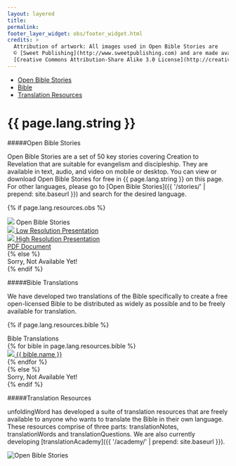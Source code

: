 ```yaml
---
layout: layered
title: 
permalink: 
footer_layer_widget: obs/footer_widget.html
credits: >
  Attribution of artwork: All images used in Open Bible Stories are
  © [Sweet Publishing](http://www.sweetpublishing.com) and are made available under a
  [Creative Commons Attribution-Share Alike 3.0 License](http://creativecommons.org/licenses/by-sa/3.0).
---
```

<div class="language-page-banner">
  <div class="one-half first">
    <div class="navigation">
        <ul>
            <li><a href="#open-bible-stories" class="scroll-to open-accordion">Open Bible Stories</a></li>
            <li><a href="#bible-translations" class="scroll-to open-accordion">Bible</a></li>
            <li><a href="#translation-resources" class="scroll-to">Translation Resources</a></li>
        </ul>
    </div>
  </div>
  <div class="one-half language-page-title last">
    <h1><span class="highlight" lang="{{ page.lang.code }}" dir="{{ page.lang.direction }}">{{ page.lang.string }}</span></h1>
  </div>
  <div class="clearfix"></div>
</div>

#####Open Bible Stories

Open Bible Stories are a set of 50 key stories covering Creation to Revelation that are suitable for evangelism and discipleship.  They are available in text, audio, and video on mobile or desktop.  You can view or download Open Bible Stories for free in <span lang="{{ page.lang.code }}" dir="{{ page.lang.direction }}">{{ page.lang.string }}</span> on this page.  For other languages,  please go to [Open Bible Stories]({{ '/stories/' | prepend: site.baseurl }}) and search for the desired language.

{% if page.lang.resources.obs %}
  <div class="accordion open-bible-stories-accordion" data-accordion>
      <div class="control" data-control><img src="{{ page.lang.resources.obs.checking_level_image | prepend: site.baseurl }}" class="checking"> Open Bible Stories<i class="fa fa-caret-right"></i></div>
      <div class="accordion-content" data-content>
        <div class="content-item">
          <a class="download-resource-icon" href="{{ page.lang.resources.obs.low_res_video_url }}" title="Low Resolution Presentation">
            <img class="languages" src="{{ '/assets/img/obs/low_res_h.png' | prepend: site.baseurl }}" class="low-res"> Low Resolution Presentation
          </a>
        </div>
        <div class="content-item">
          <a class="download-resource-icon" href="{{ page.lang.resources.obs.high_res_video_url }}" title="Low Resolution Presentation">
            <img class="languages" src="{{ '/assets/img/obs/high_res_h.png' | prepend: site.baseurl }}" class="high-res"> High Resolution Presentation
          </a>
        </div>
        <div class="content-item">
          <a class="download-resource-icon" href="{{ page.lang.resources.obs.pdf_url }}" title="Low Resolution Presentation">
            <i class="fa fa-file-pdf-o"></i> PDF Document
          </a>
        </div>
      </div>
  </div>
{% else %}
  <div class="accordion open-bible-stories-accordion" data-accordion>
    <div class="control" data-control>Sorry, Not Available Yet!</div>
    <div class="accordion-content" data-content></div>
  </div>
{% endif %}

#####Bible Translations

We have developed two translations of the Bible specifically to create a free open-licensed Bible to be distributed as widely as possible and to be freely available for translation.

{% if page.lang.resources.bible %}
  <div class="accordion bible-translations-accordion" data-accordion>
      <div class="control" data-control>Bible Translations<i class="fa fa-caret-right"></i></div>
      <div class="accordion-content" data-content>
        {% for bible in page.lang.resources.bible %}
          <div class="content-item" lang="{{ page.lang.code }}" dir="{{ page.lang.direction }}">
            <a href="https://bible.unfoldingword.org/?w1=bible&t1=uw_{{ page.lang.code }}_{{ bible.slug }}&v1=GN1_1">
              <img src="{{ bible.checking_level_image | prepend: site.baseurl }}" class="checking"> {{ bible.name }}
            </a>
          </div>
        {% endfor %}
      </div>
  </div>
{% else %}
  <div class="accordion bible-translations-accordion" data-accordion>
      <div class="control" data-control>Sorry, Not Available Yet!</div>
      <div class="accordion-content" data-content></div>
  </div>
{% endif %}

#####Translation Resources

unfoldingWord has developed a suite of translation resources that are freely available to anyone who wants to translate the Bible in their own language.  These resources comprise of three parts: translationNotes, translationWords and translationQuestions.  We are also currently developing [translationAcademy]({{ '/academy/' | prepend: site.baseurl }}).

<img src="{{ '/assets/img/obs/obs-homepage-web.jpg' | prepend: site.baseurl }}" alt="Open Bible Stories" class="full-width-image">

<script type="application/javascript">
  $().ready(function() {
    setupAccordion();
  });
</script>